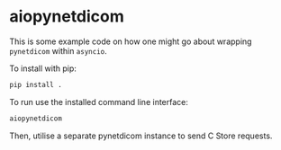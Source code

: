# aiopynetdicom

This is some example code on how one might go about wrapping `pynetdicom`
within `asyncio`.

To install with pip:

```bash
pip install .
```

To run use the installed command line interface:

```bash
aiopynetdicom
```

Then, utilise a separate pynetdicom instance to send C Store requests.
